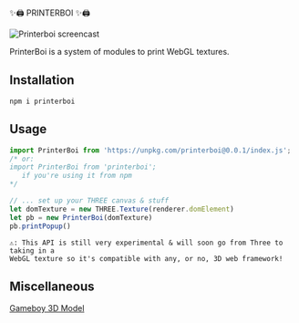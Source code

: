 ✨🖨  PRINTERBOI ✨🖨

![Printerboi screencast](https://media.giphy.com/media/h8fMP2ibxcUPAeN2tC/giphy.gif)

PrinterBoi is a system of modules to print WebGL textures.

## Installation

```
npm i printerboi
```

## Usage

```javascript
import PrinterBoi from 'https://unpkg.com/printerboi@0.0.1/index.js';
/* or:
import PrinterBoi from 'printerboi';
   if you're using it from npm
*/

// ... set up your THREE canvas & stuff
let domTexture = new THREE.Texture(renderer.domElement)
let pb = new PrinterBoi(domTexture)
pb.printPopup()
```

```
⚠️: This API is still very experimental & will soon go from Three to taking in a
WebGL texture so it's compatible with any, or no, 3D web framework!
```

## Miscellaneous
[Gameboy 3D Model](https://poly.google.com/view/dczUnD4aslM)
